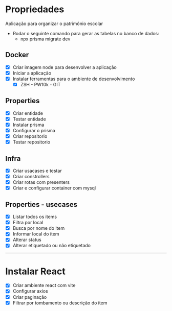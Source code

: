 # Propriedades

Aplicação para organizar o patrimônio escolar 
 - Rodar o seguinte comando para gerar as tabelas no banco de dados: 
   - npx prisma migrate dev

## Docker
 - [X] Criar imagem node para desenvolver a aplicação
 - [X] Iniciar a aplicação
 - [X] Instalar ferramentas para o ambiente de desenvolvimento
   - [X] ZSH - PW10k - GIT

## Properties
 - [X] Criar entidade
 - [X] Testar entidade
 - [X] Instalar prisma
 - [X] Configurar o prisma
 - [X] Criar repositorio
 - [X] Testar repositorio

## Infra
 - [X] Criar usacases e testar
 - [X] Criar constrollers
 - [X] Criar rotas com presenters
 - [X] Criar e configurar container com mysql

## Properties - usecases
 - [X] Listar todos os items
 - [X] Filtra por local
 - [X] Busca por nome do item
 - [X] Informar local do item
 - [X] Alterar status
 - [X] Alterar etiquetado ou não etiquetado

---
# Instalar React

 - [X] Criar ambiente react com vite
 - [X] Configurar axios
 - [X] Criar paginação
 - [X] Filtrar por tombamento ou descrição do item